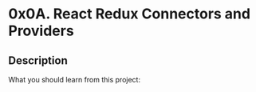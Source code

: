 # 0x0A. React Redux Connectors and Providers

## Description
What you should learn from this project:

